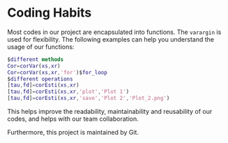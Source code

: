 # Coding Habits

Most codes in our project are encapsulated into functions. The `varargin` is used for flexibility. The following examples can help you understand the usage of our functions:

```matlab
$different methods
Cor=corVar(xs,xr)
Cor=corVar(xs,xr,'for')$for_loop
$different operations
[tau,fd]=corEsti(xs,xr)
[tau,fd]=corEsti(xs,xr,'plot','Plot 1')
[tau,fd]=corEsti(xs,xr,'save','Plot 2','Plot_2.png')
```

This helps improve the readability, maintainability and reusability of our codes, and helps with our team collaboration.

Furthermore, this project is maintained by Git.